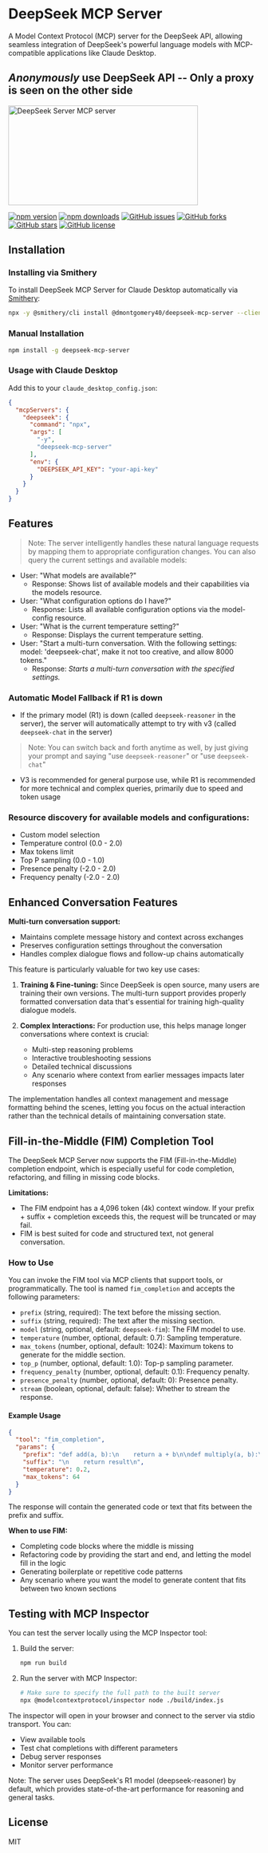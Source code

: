 # DeepSeek MCP Server

A Model Context Protocol (MCP) server for the DeepSeek API, allowing seamless integration of DeepSeek's powerful language models with MCP-compatible applications like Claude Desktop.

## *Anonymously*  use DeepSeek API  --  Only a proxy is seen on the other side 

<a href="https://glama.ai/mcp/servers/asht4rqltn"><img width="380" height="200" src="https://glama.ai/mcp/servers/asht4rqltn/badge" alt="DeepSeek Server MCP server" /></a>


[![npm version](https://img.shields.io/npm/v/deepseek-mcp-server)](https://www.npmjs.com/package/deepseek-mcp-server)
[![npm downloads](https://img.shields.io/npm/dm/deepseek-mcp-server)](https://www.npmjs.com/package/deepseek-mcp-server)
[![GitHub issues](https://img.shields.io/github/issues/DMontgomery40/deepseek-mcp-server)](https://github.com/DMontgomery40/deepseek-mcp-server/issues)
[![GitHub forks](https://img.shields.io/github/forks/DMontgomery40/deepseek-mcp-server)](https://github.com/DMontgomery40/deepseek-mcp-server/network)
[![GitHub stars](https://img.shields.io/github/stars/DMontgomery40/deepseek-mcp-server)](https://github.com/DMontgomery40/deepseek-mcp-server/stargazers)
[![GitHub license](https://img.shields.io/github/license/DMontgomery40/deepseek-mcp-server?color=blue)](https://github.com/DMontgomery40/deepseek-mcp-server/blob/main/LICENSE)

## Installation

### Installing via Smithery

To install DeepSeek MCP Server for Claude Desktop automatically via [Smithery](https://smithery.ai/server/@dmontgomery40/deepseek-mcp-server):

```bash
npx -y @smithery/cli install @dmontgomery40/deepseek-mcp-server --client claude
```

### Manual Installation
```bash
npm install -g deepseek-mcp-server
```
### Usage with Claude Desktop

Add this to your `claude_desktop_config.json`:

```json
{
  "mcpServers": {
    "deepseek": {
      "command": "npx",
      "args": [
        "-y",
        "deepseek-mcp-server"
      ],
      "env": {
        "DEEPSEEK_API_KEY": "your-api-key"
      }
    }
  }
}
```

## Features

> Note: The server intelligently handles these natural language requests by mapping them to appropriate configuration changes. You can also query the current settings and available models:

- User: "What models are available?"
  - Response: Shows list of available models and their capabilities via the models resource.
- User: "What configuration options do I have?"
  - Response: Lists all available configuration options via the model-config resource.
- User: "What is the current temperature setting?"
  - Response: Displays the current temperature setting.
- User: "Start a multi-turn conversation. With the following settings: model: 'deepseek-chat', make it not too creative, and 
   allow 8000 tokens."
  - Response: *Starts a multi-turn conversation with the specified settings.*

### Automatic Model Fallback if R1 is down

- If the primary model (R1) is down (called `deepseek-reasoner` in the server), the server will automatically attempt to try with v3 (called `deepseek-chat` in the server) 
> Note: You can switch back and forth anytime as well, by just giving your prompt and saying "use `deepseek-reasoner`" or "use `deepseek-chat`"
- V3 is recommended for general purpose use, while R1 is recommended for more technical and complex queries, primarily due to speed and token usage

###  Resource discovery for available models and configurations:
   * Custom model selection
   * Temperature control (0.0 - 2.0)
   * Max tokens limit
   * Top P sampling (0.0 - 1.0)
   * Presence penalty (-2.0 - 2.0)
   * Frequency penalty (-2.0 - 2.0)

## Enhanced Conversation Features

**Multi-turn conversation support:**
* Maintains complete message history and context across exchanges
* Preserves configuration settings throughout the conversation
* Handles complex dialogue flows and follow-up chains automatically

This feature is particularly valuable for two key use cases:

1. **Training & Fine-tuning:**
   Since DeepSeek is open source, many users are training their own versions. The multi-turn support provides properly formatted conversation data that's essential for training high-quality dialogue models.

2. **Complex Interactions:**
   For production use, this helps manage longer conversations where context is crucial:
   * Multi-step reasoning problems
   * Interactive troubleshooting sessions
   * Detailed technical discussions
   * Any scenario where context from earlier messages impacts later responses

The implementation handles all context management and message formatting behind the scenes, letting you focus on the actual interaction rather than the technical details of maintaining conversation state.

## Fill-in-the-Middle (FIM) Completion Tool

The DeepSeek MCP Server now supports the FIM (Fill-in-the-Middle) completion endpoint, which is especially useful for code completion, refactoring, and filling in missing code blocks.

**Limitations:**
- The FIM endpoint has a 4,096 token (4k) context window. If your prefix + suffix + completion exceeds this, the request will be truncated or may fail.
- FIM is best suited for code and structured text, not general conversation.

### How to Use

You can invoke the FIM tool via MCP clients that support tools, or programmatically. The tool is named `fim_completion` and accepts the following parameters:

- `prefix` (string, required): The text before the missing section.
- `suffix` (string, required): The text after the missing section.
- `model` (string, optional, default: `deepseek-fim`): The FIM model to use.
- `temperature` (number, optional, default: 0.7): Sampling temperature.
- `max_tokens` (number, optional, default: 1024): Maximum tokens to generate for the middle section.
- `top_p` (number, optional, default: 1.0): Top-p sampling parameter.
- `frequency_penalty` (number, optional, default: 0.1): Frequency penalty.
- `presence_penalty` (number, optional, default: 0): Presence penalty.
- `stream` (boolean, optional, default: false): Whether to stream the response.

#### Example Usage

```json
{
  "tool": "fim_completion",
  "params": {
    "prefix": "def add(a, b):\n    return a + b\n\ndef multiply(a, b):\n    ",
    "suffix": "\n    return result\n",
    "temperature": 0.2,
    "max_tokens": 64
  }
}
```

The response will contain the generated code or text that fits between the prefix and suffix.

**When to use FIM:**
- Completing code blocks where the middle is missing
- Refactoring code by providing the start and end, and letting the model fill in the logic
- Generating boilerplate or repetitive code patterns
- Any scenario where you want the model to generate content that fits between two known sections

## Testing with MCP Inspector

You can test the server locally using the MCP Inspector tool:

1. Build the server:
   ```bash
   npm run build
   ```

2. Run the server with MCP Inspector:
   ```bash
   # Make sure to specify the full path to the built server
   npx @modelcontextprotocol/inspector node ./build/index.js
   ```

The inspector will open in your browser and connect to the server via stdio transport. You can:
- View available tools
- Test chat completions with different parameters
- Debug server responses
- Monitor server performance

Note: The server uses DeepSeek's R1 model (deepseek-reasoner) by default, which provides state-of-the-art performance for reasoning and general tasks.

## License

MIT

